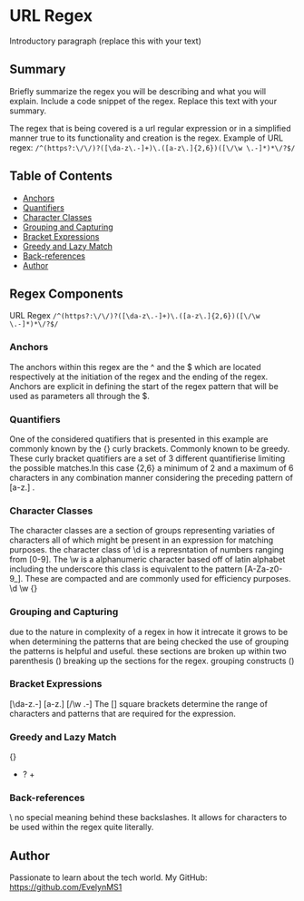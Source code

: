 # URL Regex

Introductory paragraph (replace this with your text)

## Summary

Briefly summarize the regex you will be describing and what you will explain. Include a code snippet of the regex. Replace this text with your summary.

The regex that is being covered is a url regular expression or in a simplified manner true to its functionality and creation is the regex.
Example of URL regex:
`/^(https?:\/\/)?([\da-z\.-]+)\.([a-z\.]{2,6})([\/\w \.-]*)*\/?$/`

## Table of Contents

- [Anchors](#anchors)
- [Quantifiers](#quantifiers)
- [Character Classes](#character-classes)
- [Grouping and Capturing](#grouping-and-capturing)
- [Bracket Expressions](#bracket-expressions)
- [Greedy and Lazy Match](#greedy-and-lazy-match)
- [Back-references](#back-references)
- [Author](#author)

## Regex Components

URL Regex
`/^(https?:\/\/)?([\da-z\.-]+)\.([a-z\.]{2,6})([\/\w \.-]*)*\/?$/`

### Anchors

The anchors within this regex are the ^ and the $ which are located respectively at the initiation of the regex and the ending of the regex. Anchors are explicit in defining the start of the regex pattern that will be used as parameters all through the $.

### Quantifiers

One of the considered quatifiers that is presented in this example are commonly known by the {} curly brackets. Commonly known to be greedy. These curly bracket quatifiers are a set of 3 different quantifierise limiting the possible matches.In this case {2,6} a minimum of 2 and a maximum of 6 characters in any combination manner considering the preceding pattern of [a-z\.] .

### Character Classes
The character classes are a section of groups representing variaties of characters all of which might be present in an expression for matching purposes.
the character class of \d is a represntation of numbers ranging from [0-9]. The \w is a alphanumeric character based off of latin alphabet including the underscore this class is equivalent to the pattern [A-Za-z0-9_].   These are compacted and  are commonly used for efficiency purposes.
\d \w  {}

### Grouping and Capturing
due to the nature in complexity of a regex in how it intrecate it grows to be when determining the patterns that are being checked the use of grouping the patterns is helpful and useful. these sections are broken up within two parenthesis () breaking up the sections for the regex.
grouping constructs ()

### Bracket Expressions

[\da-z\.-] [a-z\.] [\/\w \.-]
 The [] square brackets determine the range of characters and patterns that are required for the expression. 

### Greedy and Lazy Match

{}

- ? +

### Back-references

\ no special meaning behind these backslashes. It allows for characters to be used within the regex quite literally.

## Author
Passionate to learn about the tech world.
My GitHub:
https://github.com/EvelynMS1

